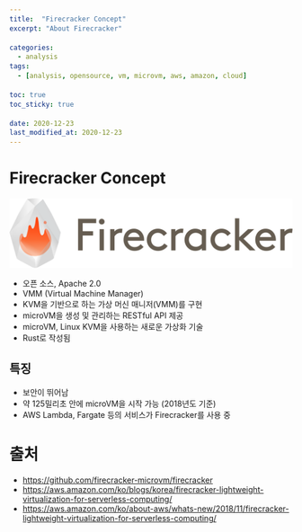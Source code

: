 ```yaml
---
title:  "Firecracker Concept"
excerpt: "About Firecracker"

categories:
  - analysis
tags:
  - [analysis, opensource, vm, microvm, aws, amazon, cloud]

toc: true
toc_sticky: true
 
date: 2020-12-23
last_modified_at: 2020-12-23
---
```


# Firecracker Concept

![firecracker logo](/assets/img/analysis/2020-12-23-15-05-13.png)

- 오픈 소스, Apache 2.0
- VMM (Virtual Machine Manager)
- KVM을 기반으로 하는 가상 머신 매니저(VMM)를 구현
- microVM을 생성 및 관리하는 RESTful API 제공
- microVM, Linux KVM을 사용하는 새로운 가상화 기술
- Rust로 작성됨

## 특징
- 보안이 뛰어남
- 약 125밀리초 안에 microVM을 시작 가능 (2018년도 기준)
- AWS Lambda, Fargate 등의 서비스가 Firecracker를 사용 중

# 출처
- https://github.com/firecracker-microvm/firecracker
- https://aws.amazon.com/ko/blogs/korea/firecracker-lightweight-virtualization-for-serverless-computing/
- https://aws.amazon.com/ko/about-aws/whats-new/2018/11/firecracker-lightweight-virtualization-for-serverless-computing/


